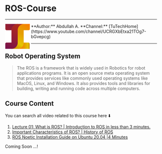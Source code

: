 # ROS-Course

------

 <img align= left src="Images\Youtube Profile.png" /> 
  **Author:**  Abdullah A.
  **Channel:** [TuTechHome](https://www.youtube.com/channel/UCRGXbEtxa21TOg7-bGvepcg)
     

------



## Robot Operating System

> The ROS is a framework that is widely used in Robotics for robot applications programs. It is an open source meta operating system that provides services like commonly used operating systems like MacOS, Linux, and Windows. It also provides tools and libraries for building, writing and running code across multiple computers. 



## Course Content 

You can search all video related to this course here ⬇️



1. [Lecture 01: What is ROS? | Introduction to ROS in less than 3 minutes.](https://youtu.be/Ql8yR-Oh1_o)
2. [Important Characteristics of ROS? | History of ROS](https://youtu.be/ZUufQR4e7dc)
3. [ROS Noetic Installation Guide on Ubuntu 20.04 |4 Minutes](https://youtu.be/x3bNhZOKZSw)





Coming Soon ...!
